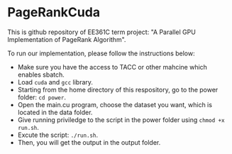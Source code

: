 # PageRankCuda
This is github repository of EE361C term project: "A Parallel GPU Implementation of PageRank Algorithm".

To run our implementation, please follow the instructions below:
+ Make sure you have the access to TACC or other mahcine which enables sbatch.
+ Load `cuda` and `gcc` library.
+ Starting from the home directory of this respository, go to the power folder: `cd power`.
+ Open the main.cu program, choose the dataset you want, which is located in the data folder.
+ Give running priviledge to the script in the power folder using `chmod +x run.sh`.
+ Excute the script: `./run.sh`.
+ Then, you will get the output in the output folder. 

